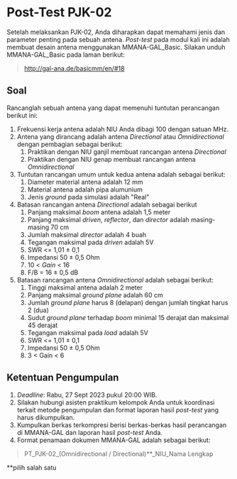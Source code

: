 # Post-Test PJK-02

Setelah melaksankan PJK-02, Anda diharapkan dapat memahami jenis dan parameter penting pada sebuah antena. _Post-test_ pada modul kali ini adalah membuat desain antena menggunakan MMANA-GAL_Basic. Silakan unduh MMANA-GAL_Basic pada laman berikut:

> http://gal-ana.de/basicmm/en/#18

## Soal

Rancanglah sebuah antena yang dapat memenuhi tuntutan perancangan berikut ini:
1. Frekuensi kerja antena adalah NIU Anda dibagi 100 dengan satuan MHz.
2. Antena yang dirancang adalah antena _Directional_ atau _Omnidirectional_ dengan pembagian sebagai berikut:
   1. Praktikan dengan NIU ganjil membuat rancangan antena _Directional_
   2. Praktikan dengan NIU genap membuat rancangan antena _Omnidirectional_
3. Tuntutan rancangan umum untuk kedua antena adalah sebagai berikut:
   1. Diameter material antena adalah 12 mm
   2. Material antena adalah pipa alumunium
   3. Jenis _ground_ pada simulasi adalah "Real"
4. Batasan rancangan antena _Directional_ adalah sebagai berikut
   1. Panjang maksimal _boom_ antena adalah 1,5 meter
   2. Panjang maksimal _driven_, _reflector_, dan _director_ adalah masing-masing 70 cm
   3. Jumlah maksimal _director_ adalah 4 buah
   4. Tegangan maksimal pada _driven_ adalah 5V
   5. SWR <= 1,01 &#177; 0,1
   6. Impedansi 50 &#177; 0,5 Ohm
   7. 10 < _Gain_ < 16
   8. F/B = 16 &#177; 0,5 dB
5. Batasan rancangan antena _Omnidirectional_ adalah sebagai berikut:
   1. Tinggi maksimal antena adalah 2 meter
   2. Panjang maksimal _ground plane_ adalah 60 cm
   3. Jumlah _ground plane_ harus 8 (delapan) dengan jumlah tingkat harus 2 (dua)
   4. Sudut _ground plane_ terhadap _boom_ minimal 15 derajat dan maksimal 45 derajat
   5. Tegangan maksimal pada _load_ adalah 5V
   6. SWR <= 1,01 &#177; 0,1
   7. Impedansi 50 &#177; 0,5 Ohm
   8. 3 < Gain < 6

## Ketentuan Pengumpulan

1. _Deadline_: Rabu, 27 Sept 2023 pukul 20:00 WIB.
2. Silakan hubungi asisten praktikum kelompok Anda untuk koordinasi terkait metode pengumpulan dan format laporan hasil _post-test_ yang harus dikumpulkan.
3. Kumpulkan berkas terkompresi berisi berkas-berkas hasil perancangan di MMANA-GAL  dan laporan hasil _post-test_ Anda.
4. Format penamaan dokumen MMANA-GAL adalah sebagai berikut:
> PT_PJK-02_(Omnidirectional / Directional)**_NIU_Nama Lengkap

**pilih salah satu
